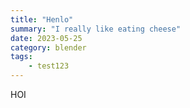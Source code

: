 ```yaml
---
title: "Henlo"
summary: "I really like eating cheese"
date: 2023-05-25
category: blender
tags:
    - test123
---
```

HOI